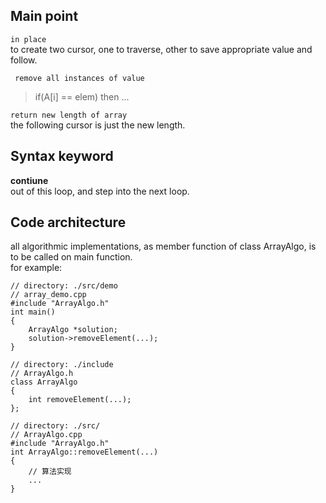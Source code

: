 ## Main point
`in place`  
to create two cursor, one to traverse, other to save appropriate value and follow.		

` remove all instances of value`  
> if(A[i] == elem) then ...

`return new length of array`  
the following cursor is just the new length.

## Syntax keyword
**contiune**  
out of this loop, and step into the next loop.

## Code architecture
all algorithmic implementations, as member function of class ArrayAlgo, is to be called on main function.  
for example:
	
	// directory: ./src/demo
	// array_demo.cpp 
	#include "ArrayAlgo.h"
	int main()
	{
		ArrayAlgo *solution; 
		solution->removeElement(...);
	}

	// directory: ./include
	// ArrayAlgo.h
	class ArrayAlgo
	{
		int removeElement(...);
	};

	// directory: ./src/
	// ArrayAlgo.cpp
	#include "ArrayAlgo.h"
	int ArrayAlgo::removeElement(...)
	{
		// 算法实现
		...
	}
		





